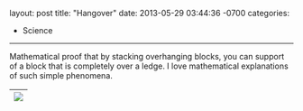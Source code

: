 layout: post
title:  "Hangover"
date:   2013-05-29 03:44:36 -0700
categories:
  - Science
---

Mathematical proof that by stacking overhanging blocks, you can support of a block that is completely over a ledge. I love mathematical explanations of such simple phenomena.

 > 
 > 
 > 
|![](/attachments/ee68b588464afb1c0fa7bf76698cb11f/image.png)|
|---|

 
 > 
 > 
